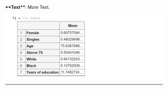 <p align="justify" style="text-align:justify"> 
<b>**Text**</b>: More Text.  
</p>


![](https://github.com/MarkMH/wealth_health/blob/1eee2f178f036ca226e7ec672ecc4fe690817010/images/data_demographics.png)

---
